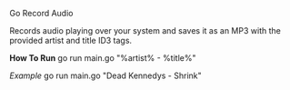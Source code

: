 Go Record Audio

Records audio playing over your system and saves it as an MP3 with the provided artist and title ID3 tags.

**How To Run**
go run main.go "%artist% - %title%"

*Example*
go run main.go "Dead Kennedys - Shrink"

